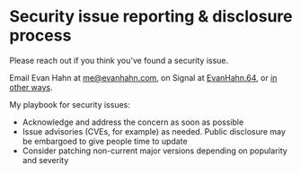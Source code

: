 # Security issue reporting & disclosure process

Please reach out if you think you've found a security issue.

Email Evan Hahn at <me@evanhahn.com>, on Signal at [EvanHahn.64](https://signal.me/#eu/vDide_HmUgHnNa0usMXq8oHAA0gnl5dzCqDeHyXhkeIbIiOcPVhCZKXIZteSqoc8), or [in other ways](https://evanhahn.com/contact).

My playbook for security issues:

- Acknowledge and address the concern as soon as possible
- Issue advisories (CVEs, for example) as needed. Public disclosure may be embargoed to give people time to update
- Consider patching non-current major versions depending on popularity and severity
